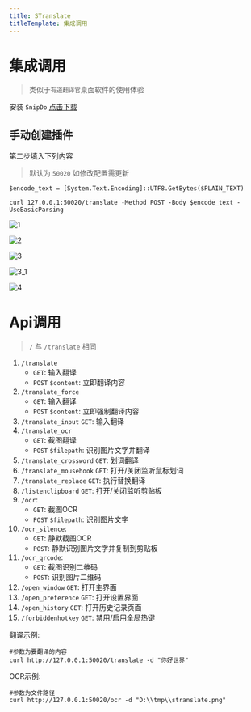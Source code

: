 ```yaml
---
title: STranslate
titleTemplate: 集成调用
---
```


# 集成调用

> 类似于`有道翻译官`桌面软件的使用体验

<!-- ![snipdo](/img/snipdo.gif) -->

安装 `SnipDo` [点击下载](https://apps.microsoft.com/detail/9npz2tvkjvt7?hl=zh-cn&gl=CN)

## 手动创建插件

第二步填入下列内容
> 默认为 `50020` 如修改配置需更新

```shell
$encode_text = [System.Text.Encoding]::UTF8.GetBytes($PLAIN_TEXT)

curl 127.0.0.1:50020/translate -Method POST -Body $encode_text -UseBasicParsing
```

![1](/img/snipdo_1.png)

![2](/img/snipdo_2.png)

![3](/img/snipdo_3.png)

![3_1](/img/snipdo_3_1.png)

![4](/img/snipdo_4.png)


# Api调用

> `/` 与 `/translate` 相同

1. `/translate`
    - `GET`: 输入翻译
    - `POST` `$content`: 立即翻译内容
2. `/translate_force`
    - `GET`: 输入翻译
    - `POST` `$content`: 立即强制翻译内容
3. `/translate_input` `GET`: 输入翻译
4. `/translate_ocr`
    - `GET`: 截图翻译
    - `POST` `$filepath`: 识别图片文字并翻译
5. `/translate_crossword` `GET`: 划词翻译
6. `/translate_mousehook` `GET`: 打开/关闭监听鼠标划词
7. `/translate_replace` `GET`: 执行替换翻译
8. `/listenclipboard` `GET`: 打开/关闭监听剪贴板
9. `/ocr`:
    - `GET`: 截图OCR
    - `POST` `$filepath`: 识别图片文字
10. `/ocr_silence`:
    - `GET`: 静默截图OCR
    - `POST`: 静默识别图片文字并复制到剪贴板
11. `/ocr_qrcode`:
    - `GET`: 截图识别二维码
    - `POST`: 识别图片二维码
12. `/open_window` `GET`: 打开主界面
13. `/open_preference` `GET`: 打开设置界面
14. `/open_history` `GET`: 打开历史记录页面
15. `/forbiddenhotkey` `GET`: 禁用/启用全局热键

翻译示例:

```shell
#参数为要翻译的内容
curl http://127.0.0.1:50020/translate -d "你好世界"
```

OCR示例:

```shell
#参数为文件路径
curl http://127.0.0.1:50020/ocr -d "D:\\tmp\\stranslate.png"
```
